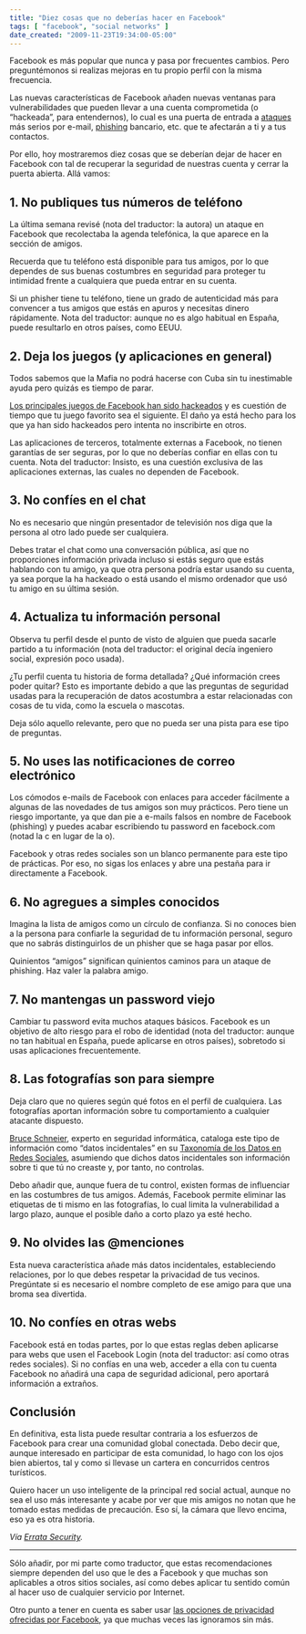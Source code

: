```yaml
---
title: "Diez cosas que no deberías hacer en Facebook"
tags: [ "facebook", "social networks" ]
date_created: "2009-11-23T19:34:00-05:00"
---
```


Facebook es más popular que nunca y pasa por frecuentes cambios. Pero preguntémonos si realizas mejoras en tu propio perfil con la misma frecuencia.

Las nuevas características de Facebook añaden nuevas ventanas para vulnerabilidades que pueden llevar a una cuenta comprometida (o “hackeada”, para entendernos), lo cual es una puerta de entrada a [ataques](https://techcrunch.com/2009/04/30/new-phishing-attack-spreading-on-facebook-this-time-from-fbstarter/) más serios por e-mail, [phishing](https://es.wikipedia.org/wiki/Phishing) bancario, etc. que te afectarán a ti y a tus contactos.

Por ello, hoy mostraremos diez cosas que se deberían dejar de hacer en Facebook con tal de recuperar la seguridad de nuestras cuenta y cerrar la puerta abierta. Allá vamos:

## 1. No publiques tus números de teléfono

La última semana revisé (nota del traductor: la autora) un ataque en Facebook que recolectaba la agenda telefónica, la que aparece en la sección de amigos.

Recuerda que tu teléfono está disponible para tus amigos, por lo que dependes de sus buenas costumbres en seguridad para proteger tu intimidad frente a cualquiera que pueda entrar en su cuenta.

Si un phisher tiene tu teléfono, tiene un grado de autenticidad más para convencer a tus amigos que estás en apuros y necesitas dinero rápidamente. Nota del traductor: aunque no es algo habitual en España, puede resultarlo en otros países, como EEUU.

## 2. Deja los juegos (y aplicaciones en general)

Todos sabemos que la Mafia no podrá hacerse con Cuba sin tu inestimable ayuda pero quizás es tiempo de parar.

[Los principales juegos de Facebook han sido hackeados](https://www.google.com/search?hl=en&safe=off&q=facebook+hackeado&aq=f&oq=&aqi=g10) y es cuestión de tiempo que tu juego favorito sea el siguiente. El daño ya está hecho para los que ya han sido hackeados pero intenta no inscribirte en otros.

Las aplicaciones de terceros, totalmente externas a Facebook, no tienen garantías de ser seguras, por lo que no deberías confiar en ellas con tu cuenta. Nota del traductor: Insisto, es una cuestión exclusiva de las aplicaciones externas, las cuales no dependen de Facebook.

## 3. No confíes en el chat

No es necesario que ningún presentador de televisión nos diga que la persona al otro lado puede ser cualquiera.

Debes tratar el chat como una conversación pública, así que no proporciones información privada incluso si estás seguro que estás hablando con tu amigo, ya que otra persona podría estar usando su cuenta, ya sea porque la ha hackeado o está usando el mismo ordenador que usó tu amigo en su última sesión.

## 4. Actualiza tu información personal

Observa tu perfil desde el punto de visto de alguien que pueda sacarle partido a tu información (nota del traductor: el original decía ingeniero social, expresión poco usada).

¿Tu perfil cuenta tu historia de forma detallada? ¿Qué información crees poder quitar? Esto es importante debido a que las preguntas de seguridad usadas para la recuperación de datos acostumbra a estar relacionadas con cosas de tu vida, como la escuela o mascotas.

Deja sólo aquello relevante, pero que no pueda ser una pista para ese tipo de preguntas.

## 5. No uses las notificaciones de correo electrónico

Los cómodos e-mails de Facebook con enlaces para acceder fácilmente a algunas de las novedades de tus amigos son muy prácticos. Pero tiene un riesgo importante, ya que dan pie a e-mails falsos en nombre de Facebook (phishing) y puedes acabar escribiendo tu password en facebock.com (notad la c en lugar de la o).

Facebook y otras redes sociales son un blanco permanente para este tipo de prácticas. Por eso, no sigas los enlaces y abre una pestaña para ir directamente a Facebook.

## 6. No agregues a simples conocidos

Imagina la lista de amigos como un círculo de confianza. Si no conoces bien a la persona para confiarle la seguridad de tu información personal, seguro que no sabrás distinguirlos de un phisher que se haga pasar por ellos.

Quinientos “amigos” significan quinientos caminos para un ataque de phishing. Haz valer la palabra amigo.

## 7. No mantengas un password viejo

Cambiar tu password evita muchos ataques básicos. Facebook es un objetivo de alto riesgo para el robo de identidad (nota del traductor: aunque no tan habitual en España, puede aplicarse en otros países), sobretodo si usas aplicaciones frecuentemente.

## 8. Las fotografías son para siempre

Deja claro que no quieres según qué fotos en el perfil de cualquiera. Las fotografías aportan información sobre tu comportamiento a cualquier atacante dispuesto.

[Bruce Schneier](https://es.wikipedia.org/wiki/Bruce_Schneier), experto en seguridad informática, cataloga este tipo de información como “datos incidentales” en su [Taxonomía de los Datos en Redes Sociales](https://www.schneier.com/blog/archives/2009/11/a_taxonomy_of_s.html), asumiendo que dichos datos incidentales son información sobre ti que tú no creaste y, por tanto, no controlas.

Debo añadir que, aunque fuera de tu control, existen formas de influenciar en las costumbres de tus amigos. Además, Facebook permite eliminar las etiquetas de ti mismo en las fotografías, lo cual limita la vulnerabilidad a largo plazo, aunque el posible daño a corto plazo ya esté hecho.

## 9. No olvides las @menciones

Esta nueva característica añade más datos incidentales, estableciendo relaciones, por lo que debes respetar la privacidad de tus vecinos. Pregúntate si es necesario el nombre completo de ese amigo para que una broma sea divertida.

## 10. No confíes en otras webs

Facebook está en todas partes, por lo que estas reglas deben aplicarse para webs que usen el Facebook Login (nota del traductor: así como otras redes sociales).
Si no confías en una web, acceder a ella con tu cuenta Facebook no añadirá una capa de seguridad adicional, pero aportará información a extraños.

## Conclusión

En definitiva, esta lista puede resultar contraria a los esfuerzos de Facebook para crear una comunidad global conectada. Debo decir que, aunque interesado en participar de esta comunidad, lo hago con los ojos bien abiertos, tal y como si llevase un cartera en concurridos centros turísticos.

Quiero hacer un uso inteligente de la principal red social actual, aunque no sea el uso más interesante y acabe por ver que mis amigos no notan que he tomado estas medidas de precaución. Eso sí, la cámara que llevo encima, eso ya es otra historia.

*Vía <a href="https://blog.erratasec.com/2009/11/10-facebook-donts.html">Errata Security</a>.*

<hr>

Sólo añadir, por mi parte como traductor, que estas recomendaciones siempre dependen del uso que le des a Facebook y que muchas son aplicables a otros sitios sociales, así como debes aplicar tu sentido común al hacer uso de cualquier servicio por Internet.

Otro punto a tener en cuenta es saber usar [las opciones de privacidad ofrecidas por Facebook](https://www.facebook.com/settings), ya que muchas veces las ignoramos sin más.
